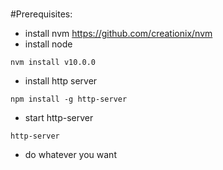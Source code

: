 ###

#Prerequisites:

* install nvm
  https://github.com/creationix/nvm
* install node
```
nvm install v10.0.0
```
* install http server
```
npm install -g http-server
```
* start http-server
```
http-server
```
* do whatever you want
